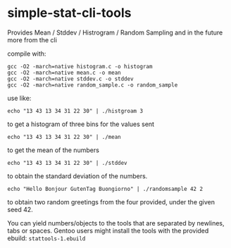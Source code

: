 # simple-stat-cli-tools
Provides Mean / Stddev / Histrogram / Random Sampling and in the future more from the cli

compile with:
```
gcc -O2 -march=native histogram.c -o histogram
gcc -O2 -march=native mean.c -o mean
gcc -O2 -march=native stddev.c -o stddev
gcc -O2 -march=native random_sample.c -o random_sample
```
use like:
```
echo "13 43 13 34 31 22 30" | ./histgroam 3
```
to get a histogram of three bins for the values sent
```
echo "13 43 13 34 31 22 30" | ./mean
```
to get the mean of the numbers
```
echo "13 43 13 34 31 22 30" | ./stddev
```
to obtain the standard deviation of the numbers.
```
echo "Hello Bonjour GutenTag Buongiorno" | ./randomsample 42 2
```
to obtain two random greetings from the four provided, 
under the given seed 42.

You can yield numbers/objects to the tools that are separated by newlines,
tabs or spaces. 
Gentoo users might install the tools with the provided ebuild: 
`stattools-1.ebuild`

